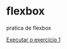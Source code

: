 # flexbox
 pratica de flexbox

 <a href="https://matheus-zordan.github.io/flexbox/exercícios/ex001/index.html">Executar o exercício 1</a><br>
